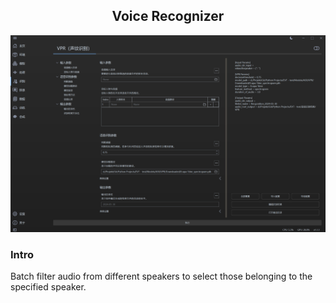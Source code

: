 <div align = "center">

## Voice Recognizer

![Voice Recognizer](/docs/media/Voice-Recognizer.png)

</div>


### Intro
Batch filter audio from different speakers to select those belonging to the specified speaker.